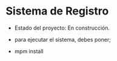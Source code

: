 <h1>Sistema de Registro</h1>

- Estado del proyecto: En construcción.

- para ejecutar el sistema, debes poner;

- mpm install
